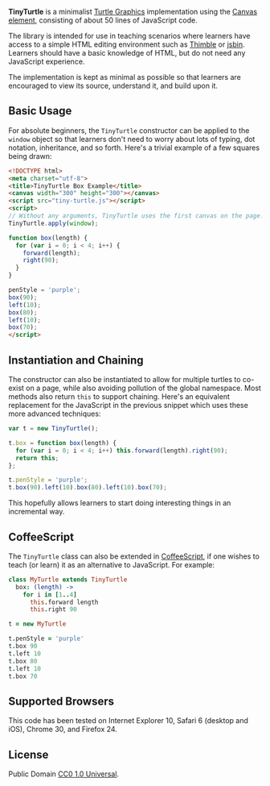 **TinyTurtle** is a minimalist [Turtle Graphics][] implementation using
the [Canvas element][], consisting of about 50 lines of JavaScript code.

The library is intended for use in teaching scenarios where learners
have access to a simple HTML editing environment such as [Thimble][] or
[jsbin][]. Learners should have a basic knowledge of HTML, but do
not need any JavaScript experience.

The implementation is kept as minimal as possible so that learners are
encouraged to view its source, understand it, and build upon it.

## Basic Usage

For absolute beginners, the `TinyTurtle` constructor can be applied to
the `window` object so that learners don't need to worry about lots
of typing, dot notation, inheritance, and so forth. Here's a trivial
example of a few squares being drawn:

```html
<!DOCTYPE html>
<meta charset="utf-8">
<title>TinyTurtle Box Example</title>
<canvas width="300" height="300"></canvas>
<script src="tiny-turtle.js"></script>
<script>
// Without any arguments, TinyTurtle uses the first canvas on the page.
TinyTurtle.apply(window);

function box(length) {
  for (var i = 0; i < 4; i++) {
    forward(length);
    right(90);
  }
}

penStyle = 'purple';
box(90);
left(10);
box(80);
left(10);
box(70);
</script>
```

## Instantiation and Chaining

The constructor can also be instantiated to allow for
multiple turtles to co-exist on a page, while also avoiding pollution
of the global namespace. Most methods also return `this` to
support chaining. Here's an equivalent replacement for the JavaScript
in the previous snippet which uses these more advanced techniques:

```javascript
var t = new TinyTurtle();

t.box = function box(length) {
  for (var i = 0; i < 4; i++) this.forward(length).right(90);
  return this;
};

t.penStyle = 'purple';
t.box(90).left(10).box(80).left(10).box(70);
```

This hopefully allows learners to start doing interesting things in an
incremental way.

## CoffeeScript

The `TinyTurtle` class can also be extended in [CoffeeScript][], if one
wishes to teach (or learn) it as an alternative to JavaScript. For 
example:

```coffeescript
class MyTurtle extends TinyTurtle
  box: (length) ->
    for i in [1..4]
      this.forward length
      this.right 90

t = new MyTurtle

t.penStyle = 'purple'
t.box 90
t.left 10
t.box 80
t.left 10
t.box 70
```

## Supported Browsers

This code has been tested on Internet Explorer 10,
Safari 6 (desktop and iOS), Chrome 30, and Firefox 24.

## License

Public Domain [CC0 1.0 Universal][cczero].

  [Turtle Graphics]: http://en.wikipedia.org/wiki/Turtle_graphics
  [Canvas element]: http://en.wikipedia.org/wiki/Canvas_element
  [Thimble]: https://thimble.webmaker.org/
  [jsbin]: http://jsbin.com/
  [CoffeeScript]: http://coffeescript.org/
  [cczero]: http://creativecommons.org/publicdomain/zero/1.0/
